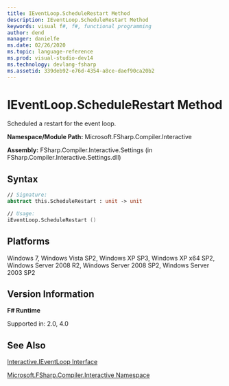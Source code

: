 ```yaml
---
title: IEventLoop.ScheduleRestart Method
description: IEventLoop.ScheduleRestart Method
keywords: visual f#, f#, functional programming
author: dend
manager: danielfe
ms.date: 02/26/2020
ms.topic: language-reference
ms.prod: visual-studio-dev14
ms.technology: devlang-fsharp
ms.assetid: 339deb92-e76d-4354-a8ce-daef90ca20b2 
---
```


# IEventLoop.ScheduleRestart Method

Scheduled a restart for the event loop.

**Namespace/Module Path:** Microsoft.FSharp.Compiler.Interactive

**Assembly:** FSharp.Compiler.Interactive.Settings (in FSharp.Compiler.Interactive.Settings.dll)


## Syntax

```fsharp
// Signature:
abstract this.ScheduleRestart : unit -> unit

// Usage:
iEventLoop.ScheduleRestart ()
```

## Platforms
Windows 7, Windows Vista SP2, Windows XP SP3, Windows XP x64 SP2, Windows Server 2008 R2, Windows Server 2008 SP2, Windows Server 2003 SP2


## Version Information
**F# Runtime**

Supported in: 2.0, 4.0

## See Also
[Interactive.IEventLoop Interface](Interactive.IEventLoop-Interface.md)

[Microsoft.FSharp.Compiler.Interactive Namespace](index.md)